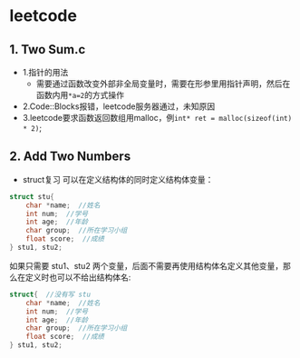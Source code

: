 # leetcode
## 1. Two Sum.c
* 1.指针的用法
    * 需要通过函数改变外部非全局变量时，需要在形参里用指针声明，然后在函数内用```*a=2```的方式操作
* 2.Code::Blocks报错，leetcode服务器通过，未知原因
* 3.leetcode要求函数返回数组用malloc，例```int* ret = malloc(sizeof(int) * 2)```;

## 2. Add Two Numbers
* struct复习
可以在定义结构体的同时定义结构体变量：
```C
struct stu{
    char *name;  //姓名
    int num;  //学号
    int age;  //年龄
    char group;  //所在学习小组
    float score;  //成绩
} stu1, stu2;
```
如果只需要 stu1、stu2 两个变量，后面不需要再使用结构体名定义其他变量，那么在定义时也可以不给出结构体名:
```C
struct{  //没有写 stu
    char *name;  //姓名
    int num;  //学号
    int age;  //年龄
    char group;  //所在学习小组
    float score;  //成绩
} stu1, stu2;
```
